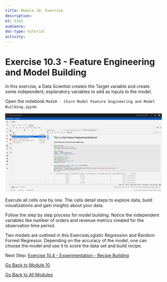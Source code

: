 ```yaml
---
title: Module 10, Exercise
description: 
kt: 5342
audience: 
doc-type: tutorial
activity: 
---
```


# Exercise 10.3 - Feature Engineering and Model Building

In this exercise, a Data Scientist creates the Target variable and create some independent, explanatory variables to add as inputs to the model.

Open the notebook ``Mod10 - Churn Model Feature Engineering and Model Building.ipynb``.

![DSW](./images/dswchmfe.png)

Execute all cells one by one. The cells detail steps to explore data, build visualizations and gain insights about your data.

Follow the step by step process for model building. Notice the independent variables like number of orders and revenue metrics created for the observation time period.

Two models are outlined in this ExerciseLogistic Regression and Random Forrest Regressor. Depending on the accuracy of the model, one can choose the model and use it to score the data set and build recipe.

Next Step: [Exercise 10.4 - Experimentation - Recipe Building](./ex4.md)

[Go Back to Module 10](./data-science-workspace-churn-prediction-model.md)

[Go Back to All Modules](../../README.md)
